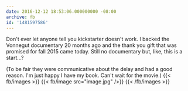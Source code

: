 ```yaml
---
date: 2016-12-12 18:53:06.000000000 -08:00
archive: fb
id: '1481597586'
---
```


Don't ever let anyone tell you kickstarter doesn't work. I backed the Vonnegut documentary 20 months ago and the thank you gift that was promised for fall 2015 came today. Still no documentary but, like, this is a start...?

(To be fair they were communicative about the delay and had a good reason. I'm just happy I have my book. Can't wait for the movie.)
{{< fb/images >}}
{{< fb/image src="image.jpg" />}}
{{< /fb/images >}}
